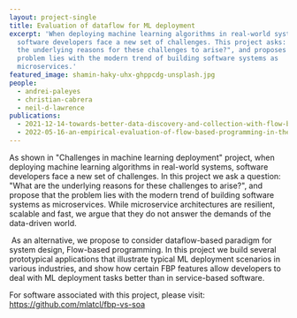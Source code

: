 ```yaml
---
layout: project-single
title: Evaluation of dataflow for ML deployment
excerpt: 'When deploying machine learning algorithms in real-world systems,
  software developers face a new set of challenges. This project asks: "What are
  the underlying reasons for these challenges to arise?", and proposes that the
  problem lies with the modern trend of building software systems as
  microservices.'
featured_image: shamin-haky-uhx-ghppcdg-unsplash.jpg
people:
  - andrei-paleyes
  - christian-cabrera
  - neil-d-lawrence
publications:
  - 2021-12-14-towards-better-data-discovery-and-collection-with-flow-based-programming
  - 2022-05-16-an-empirical-evaluation-of-flow-based-programming-in-the-machine-learning-deployment-context
---
```

As shown in "Challenges in machine learning deployment" project, when deploying machine learning algorithms in real-world systems, software developers face a new set of challenges. In this project we ask a question: "What are the underlying reasons for these challenges to arise?", and propose that the problem lies with the modern trend of building software systems as microservices. While microservice architectures are resilient, scalable and fast, we argue that they do not answer the demands of the data-driven world.

 As an alternative, we propose to consider dataflow-based paradigm for system design, Flow-based programming. In this project we build several prototypical applications that illustrate typical ML deployment scenarios in various industries, and show how certain FBP features allow developers to deal with ML deployment tasks better than in service-based software.

For software associated with this project, please visit: <https://github.com/mlatcl/fbp-vs-soa>
